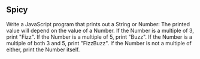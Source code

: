 ## Spicy

Write a JavaScript program that prints out a String or Number: The printed value will depend on the value of a Number. 
If the Number is a multiple of 3, print "Fizz". If the Number is a multiple of 5, print "Buzz". If the Number is a multiple of both 3 and 5, print "FizzBuzz". If the Number is not a multiple of either, print the Number itself.